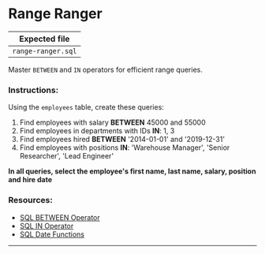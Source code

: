 # Range Ranger

| Expected file |
| ------------- |
| `range-ranger.sql` |

Master `BETWEEN` and `IN` operators for efficient range queries.

### Instructions:

Using the `employees` table, create these queries:
1. Find employees with salary **BETWEEN** 45000 and 55000
2. Find employees in departments with IDs **IN**: 1, 3
3. Find employees hired **BETWEEN** '2014-01-01' and '2019-12-31'
4. Find employees with positions **IN**: 'Warehouse Manager', 'Senior Researcher', 'Lead Engineer'

**In all queries, select the employee's first name, last name, salary, position and hire date**

### Resources:

- [SQL BETWEEN Operator](https://www.w3schools.com/sql/sql_between.asp)
- [SQL IN Operator](https://www.w3schools.com/sql/sql_in.asp)
- [SQL Date Functions](https://www.sqlite.org/lang_datefunc.html)

---